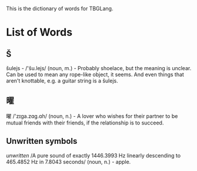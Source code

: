 This is the dictionary of words for TBGLang.

# List of Words

## Š

šulejs - /'šu.lejs/ (noun, m.) - Probably shoelace, but the meaning is unclear. Can be used to mean any rope-like object, it seems. And even things that aren't knottable, e.g. a guitar string is a šulejs.

## 曜

曜 /'zɪga.zɑg.ɑh/ (noun, n.) - A lover who wishes for their partner to be mutual friends with their friends, if the relationship is to succeed.

## Unwritten symbols

*unwritten* /A pure sound of exactly 1446.3993 Hz linearly descending to 465.4852 Hz in 7.8043 seconds/ (noun, n.) - apple.
